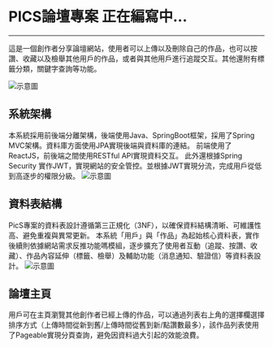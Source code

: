 # PICS論壇專案  正在編寫中...
---
這是一個創作者分享論壇網站，使用者可以上傳以及刪除自己的作品，也可以按讚、收藏以及檢舉其他用戶的作品，或者與其他用戶進行追蹤交互。其他還附有標籤分類，關鍵字查詢等功能。

![示意圖](https://github.com/ckdmirage/PicSReact/blob/main/%E5%B1%95%E7%A4%BA%E7%94%A8%E5%9C%96%E7%89%87/1.png?raw=true)

## 系統架構
本系統採用前後端分離架構，後端使用Java、SpringBoot框架，採用了Spring MVC架構。資料庫方面使用JPA實現後端與資料庫的連結。 前端使用了ReactJS，前後端之間使用RESTful API實現資料交互。
此外還根據Spring Security 實作JWT，實現網站的安全管控。並根據JWT實現分流，完成用戶從低到高逐步的權限分級。
![示意圖](https://github.com/ckdmirage/PicSReact/blob/main/%E5%B1%95%E7%A4%BA%E7%94%A8%E5%9C%96%E7%89%87/2.png?raw=true)

## 資料表結構
PicS專案的資料表設計遵循第三正規化（3NF），以確保資料結構清晰、可維護性高、避免重複與異常更新。
本系統「用戶」與「作品」為起始核心資料表，實作後續則依據網站需求反推功能嗎模組，逐步擴充了使用者互動（追蹤、按讚、收藏）、作品內容延伸（標籤、檢舉）及輔助功能（消息通知、驗證信）等資料表設計。
![示意圖](https://github.com/ckdmirage/PicSReact/blob/main/%E5%B1%95%E7%A4%BA%E7%94%A8%E5%9C%96%E7%89%87/3.png?raw=true)

## 論壇主頁
用戶可在主頁瀏覽其他創作者已經上傳的作品，可以通過列表右上角的選擇欄選擇排序方式（上傳時間從新到舊/上傳時間從舊到新/點讚數最多），該作品列表使用了Pageable實現分頁查詢，避免因資料過大引起的效能浪費。



